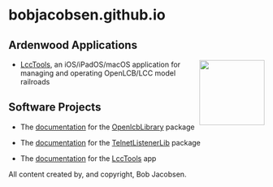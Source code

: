# bobjacobsen.github.io

## Ardenwood Applications

 - [<img src="http://bobjacobsen.github.io/ardenwood/lcctools/IconInRectangle.png" height="128" width="128" align="right" />](http://bobjacobsen.github.io/ardenwood/lcctools/index.shtml) [LccTools](http://bobjacobsen.github.io/ardenwood/lcctools/index.shtml), an iOS/iPadOS/macOS application for managing and operating OpenLCB/LCC model railroads

## Software Projects

 - The [documentation](https://bobjacobsen.github.io/OpenlcbLibrary/documentation/openlcblibrary/)
for the [OpenlcbLibrary](http://github.com/bobjacobsen/OpenlcbLibrary) package

 - The [documentation](https://bobjacobsen.github.io/TelnetListenerLib/documentation/telnetlistenerlib/)
for the [TelnetListenerLib](http://github.com/bobjacobsen/TelnetListenerLib) package

 - The [documentation](https://bobjacobsen.github.io/LccTools/documentation/lcctools/)
for the [LccTools](http://github.com/bobjacobsen/LccTools) app

All content created by, and copyright, Bob Jacobsen.
